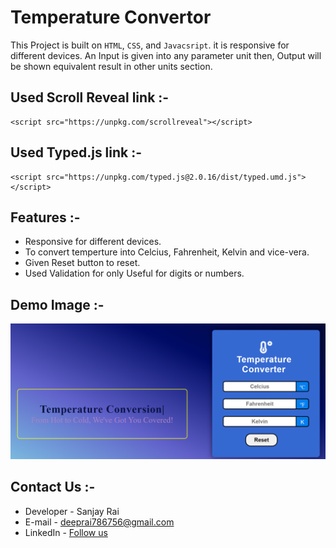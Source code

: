 # Temperature Convertor 
This Project is built on `HTML`, `CSS`, and `Javacsript`. it is responsive for different devices. An Input is given into any parameter unit then, Output will be shown equivalent result in other units section.

## Used Scroll Reveal link :-
```
<script src="https://unpkg.com/scrollreveal"></script>
```
## Used Typed.js link :-
```
<script src="https://unpkg.com/typed.js@2.0.16/dist/typed.umd.js"></script>
```
## Features :-
- Responsive for different devices.
- To convert temperture into Celcius, Fahrenheit, Kelvin and vice-vera.
- Given Reset button to reset.
- Used Validation for only Useful for digits or numbers.

## Demo Image :-
![demo](https://github.com/sanjaraiy/Temperature-convertor/blob/master/assets/demo.png)

## Contact Us :-
- Developer - Sanjay Rai 
- E-mail - [deeprai786756@gmail.com](deeprai786756@gmail.com)
- LinkedIn - [Follow us](in/sanjay-rai-1491b4228)
